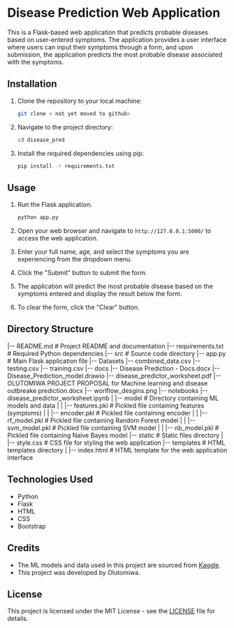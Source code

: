 # Disease Prediction Web Application

This is a Flask-based web application that predicts probable diseases based on user-entered symptoms. The application provides a user interface where users can input their symptoms through a form, and upon submission, the application predicts the most probable disease associated with the symptoms.

## Installation

1. Clone the repository to your local machine:

    ```bash
    git clone < not yet moved to github>
    ```

2. Navigate to the project directory:

    ```bash
    cd disease_pred
    ```

3. Install the required dependencies using pip:

    ```bash
    pip install -r requirements.txt
    ```

## Usage

1. Run the Flask application:

    ```bash
    python app.py
    ```

2. Open your web browser and navigate to `http://127.0.0.1:5000/` to access the web application.

3. Enter your full name, age, and select the symptoms you are experiencing from the dropdown menu.

4. Click the "Submit" button to submit the form.

5. The application will predict the most probable disease based on the symptoms entered and display the result below the form.

6. To clear the form, click the "Clear" button.

## Directory Structure

|-- README.md # Project README and documentation
|-- requirements.txt # Required Python dependencies
|-- src # Source code directory
  |-- app.py # Main Flask application file
  |-- Datasets
    |-- combined_data.csv
    |-- testing.csv
    |-- training.csv
    |-- docs
        |-- Disease Prediction - Docs.docx
        |-- Disease_Prediction_model.drawio
        |-- disease_predictor_worksheet.pdf
        |-- OLUTOMIWA PROJECT PROPOSAL for Machine learning and disease outbreake prediction.docx
        |-- worlflow_desgins.png
    |-- notebooks
        |-- disease_predictor_worksheet.ipynb
    | |-- model # Directory containing ML models and data
    | | |-- features.pkl # Pickled file containing features (symptoms)
    | | |-- encoder.pkl # Pickled file containing encoder
    | | |-- rf_model.pkl # Pickled file containing Random Forest model
    | | |-- svm_model.pkl # Pickled file containing SVM model
    | | |-- nb_model.pkl # Pickled file containing Naive Bayes model
    |-- static # Static files directory
    | |-- style.css # CSS file for styling the web application
    |-- templates # HTML templates directory
    | |-- index.html # HTML template for the web application interface


## Technologies Used

- Python
- Flask
- HTML
- CSS
- Bootstrap

## Credits

- The ML models and data used in this project are sourced from [Kaggle](https://www.kaggle.com/datasets/kaushil268/disease-prediction-using-machine-learning).
- This project was developed by Olutomiwa.

## License

This project is licensed under the MIT License - see the [LICENSE](https://www.mit.edu/~amini/LICENSE.md) file for details.


